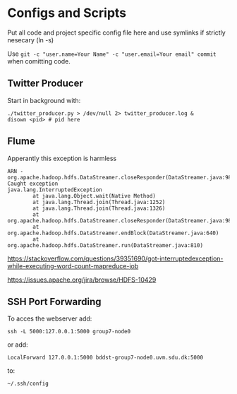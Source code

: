 # Configs and Scripts

Put all code and project specific config file here and use symlinks if strictly nesecary (ln -s) 

Use `git -c "user.name=Your Name" -c "user.email=Your email" commit` when comitting code.

## Twitter Producer

Start in background with:

```
./twitter_producer.py > /dev/null 2> twitter_producer.log &
disown <pid> # pid here
```

## Flume

Apperantly this exception is harmless

```
ARN - org.apache.hadoop.hdfs.DataStreamer.closeResponder(DataStreamer.java:988)] Caught exception
java.lang.InterruptedException
        at java.lang.Object.wait(Native Method)
        at java.lang.Thread.join(Thread.java:1252)
        at java.lang.Thread.join(Thread.java:1326)
        at org.apache.hadoop.hdfs.DataStreamer.closeResponder(DataStreamer.java:986)
        at org.apache.hadoop.hdfs.DataStreamer.endBlock(DataStreamer.java:640)
        at org.apache.hadoop.hdfs.DataStreamer.run(DataStreamer.java:810)
```
https://stackoverflow.com/questions/39351690/got-interruptedexception-while-executing-word-count-mapreduce-job

https://issues.apache.org/jira/browse/HDFS-10429

## SSH Port Forwarding

To acces the webserver add:

`ssh -L 5000:127.0.0.1:5000 group7-node0`

or add:

`LocalForward 127.0.0.1:5000 bddst-group7-node0.uvm.sdu.dk:5000`

to:

`~/.ssh/config`